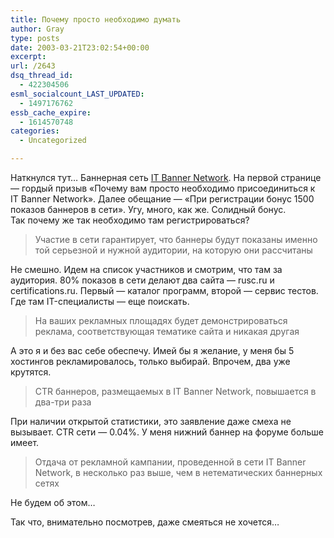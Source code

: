 ```yaml
---
title: Почему просто необходимо думать
author: Gray
type: posts
date: 2003-03-21T23:02:54+00:00
excerpt:
url: /2643
dsq_thread_id:
  - 422304506
esml_socialcount_LAST_UPDATED:
  - 1497176762
essb_cache_expire:
  - 1614570748
categories:
  - Uncategorized

---
```








Наткнулся тут&#8230; Баннерная сеть  <a href="http://it.cybervision.ru/" target="_blank">IT Banner Network</a>. На первой странице &#8212; гордый призыв &#171;Почему вам просто необходимо присоединиться к IT Banner Network&#187;. Далее обещание &#8212; &#171;При регистрации бонус 1500 показов баннеров в сети&#187;. Угу, много, как же. Солидный бонус.  
Так почему же так необходимо там регистрироваться?

> Участие в сети гарантирует, что баннеры будут показаны именно той серьезной и нужной аудитории, на которую они рассчитаны

Не смешно. Идем на список участников и смотрим, что там за аудитория. 80% показов в сети делают два сайта &#8212; rusc.ru и certifications.ru. Первый &#8212; каталог программ, второй &#8212; сервис тестов. Где там IT-специалисты &#8212; еще поискать.

> На ваших рекламных площадях будет демонстрироваться реклама, соответствующая тематике сайта и никакая другая

А это я и без вас себе обеспечу. Имей бы я желание, у меня бы 5 хостингов рекламировалось, только выбирай. Впрочем, два уже крутятся.

> CTR баннеров, размещаемых в IT Banner Network, повышается в два-три раза

При наличии открытой статистики, это заявление даже смеха не вызывает. CTR сети &#8212; 0.04%. У меня нижний баннер на форуме больше имеет.

> Отдача от рекламной кампании, проведенной в сети IT Banner Network, в несколько раз выше, чем в нетематических баннерных сетях

Не будем об этом&#8230;

Так что, внимательно посмотрев, даже смеяться не хочется&#8230;